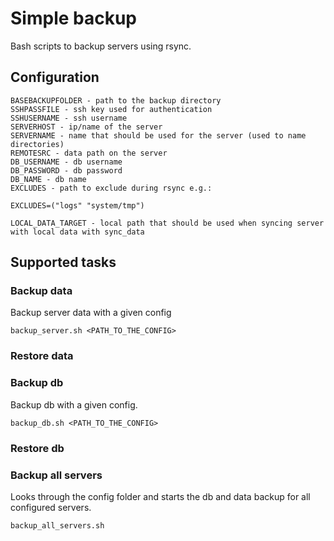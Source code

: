 # Simple backup

Bash scripts to backup servers using rsync.

## Configuration

```
BASEBACKUPFOLDER - path to the backup directory
SSHPASSFILE - ssh key used for authentication
SSHUSERNAME - ssh username
SERVERHOST - ip/name of the server
SERVERNAME - name that should be used for the server (used to name directories)
REMOTESRC - data path on the server
DB_USERNAME - db username
DB_PASSWORD - db password
DB_NAME - db name
EXCLUDES - path to exclude during rsync e.g.: 

EXCLUDES=("logs" "system/tmp")

LOCAL_DATA_TARGET - local path that should be used when syncing server with local data with sync_data
```

## Supported tasks

### Backup data

Backup server data with a given config

```
backup_server.sh <PATH_TO_THE_CONFIG>
```

### Restore data

### Backup db

Backup db with a given config.

```
backup_db.sh <PATH_TO_THE_CONFIG>
```

### Restore db

### Backup all servers

Looks through the config folder and starts the db and data backup for all configured servers.

```
backup_all_servers.sh
```